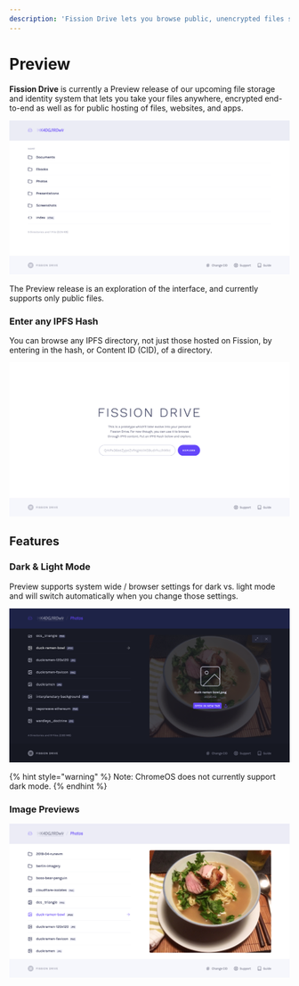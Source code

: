```yaml
---
description: 'Fission Drive lets you browse public, unencrypted files stored on IPFS.'
---
```


# Preview

**Fission Drive** is currently a Preview release of our upcoming file storage and identity system that lets you take your files anywhere, encrypted end-to-end as well as for public hosting of files, websites, and apps.

![Fission Drive Preview in light mode](../.gitbook/assets/drive-index-large-light.png)

The Preview release is an exploration of the interface, and currently supports only public files. 

### Enter any IPFS Hash

You can browse any IPFS directory, not just those hosted on Fission, by entering in the hash, or Content ID \(CID\), of a directory.

![](../.gitbook/assets/drive-explore-large-light.png)

## Features

### Dark & Light Mode

Preview supports system wide / browser settings for dark vs. light mode and will switch automatically when you change those settings.

![](../.gitbook/assets/drive-preview-large-dark.png)

{% hint style="warning" %}
Note: ChromeOS does not currently support dark mode.
{% endhint %}

### Image Previews

![](../.gitbook/assets/drive-preview-large-light.jpg)

